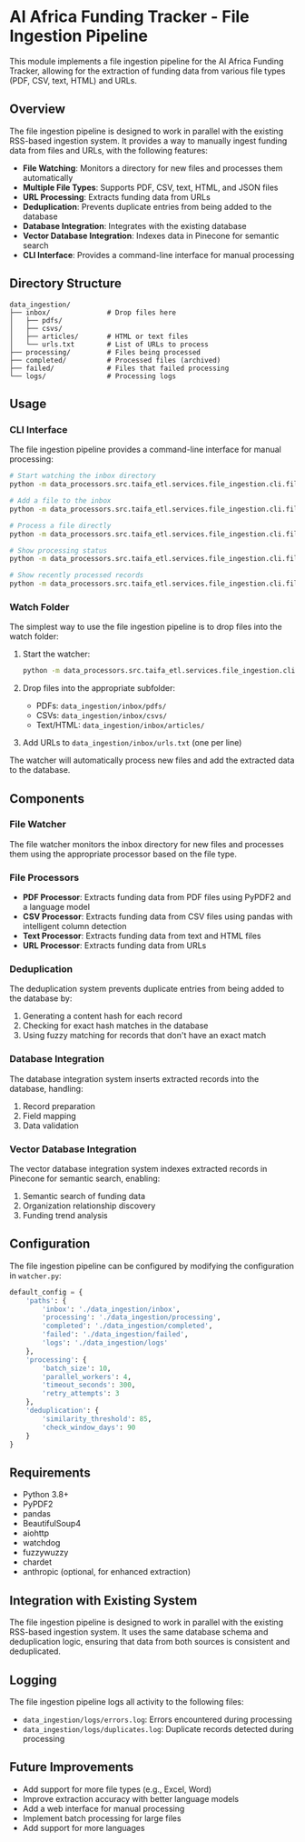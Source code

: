 # AI Africa Funding Tracker - File Ingestion Pipeline

This module implements a file ingestion pipeline for the AI Africa Funding Tracker, allowing for the extraction of funding data from various file types (PDF, CSV, text, HTML) and URLs.

## Overview

The file ingestion pipeline is designed to work in parallel with the existing RSS-based ingestion system. It provides a way to manually ingest funding data from files and URLs, with the following features:

- **File Watching**: Monitors a directory for new files and processes them automatically
- **Multiple File Types**: Supports PDF, CSV, text, HTML, and JSON files
- **URL Processing**: Extracts funding data from URLs
- **Deduplication**: Prevents duplicate entries from being added to the database
- **Database Integration**: Integrates with the existing database
- **Vector Database Integration**: Indexes data in Pinecone for semantic search
- **CLI Interface**: Provides a command-line interface for manual processing

## Directory Structure

```
data_ingestion/
├── inbox/              # Drop files here
│   ├── pdfs/
│   ├── csvs/
│   ├── articles/       # HTML or text files
│   └── urls.txt        # List of URLs to process
├── processing/         # Files being processed
├── completed/          # Processed files (archived)
├── failed/             # Files that failed processing
└── logs/               # Processing logs
```

## Usage

### CLI Interface

The file ingestion pipeline provides a command-line interface for manual processing:

```bash
# Start watching the inbox directory
python -m data_processors.src.taifa_etl.services.file_ingestion.cli.file_ingestion_cli watch

# Add a file to the inbox
python -m data_processors.src.taifa_etl.services.file_ingestion.cli.file_ingestion_cli add path/to/file.pdf

# Process a file directly
python -m data_processors.src.taifa_etl.services.file_ingestion.cli.file_ingestion_cli process path/to/file.pdf

# Show processing status
python -m data_processors.src.taifa_etl.services.file_ingestion.cli.file_ingestion_cli status

# Show recently processed records
python -m data_processors.src.taifa_etl.services.file_ingestion.cli.file_ingestion_cli recent --days 7
```

### Watch Folder

The simplest way to use the file ingestion pipeline is to drop files into the watch folder:

1. Start the watcher:
   ```bash
   python -m data_processors.src.taifa_etl.services.file_ingestion.cli.file_ingestion_cli watch
   ```

2. Drop files into the appropriate subfolder:
   - PDFs: `data_ingestion/inbox/pdfs/`
   - CSVs: `data_ingestion/inbox/csvs/`
   - Text/HTML: `data_ingestion/inbox/articles/`

3. Add URLs to `data_ingestion/inbox/urls.txt` (one per line)

The watcher will automatically process new files and add the extracted data to the database.

## Components

### File Watcher

The file watcher monitors the inbox directory for new files and processes them using the appropriate processor based on the file type.

### File Processors

- **PDF Processor**: Extracts funding data from PDF files using PyPDF2 and a language model
- **CSV Processor**: Extracts funding data from CSV files using pandas with intelligent column detection
- **Text Processor**: Extracts funding data from text and HTML files
- **URL Processor**: Extracts funding data from URLs

### Deduplication

The deduplication system prevents duplicate entries from being added to the database by:

1. Generating a content hash for each record
2. Checking for exact hash matches in the database
3. Using fuzzy matching for records that don't have an exact match

### Database Integration

The database integration system inserts extracted records into the database, handling:

1. Record preparation
2. Field mapping
3. Data validation

### Vector Database Integration

The vector database integration system indexes extracted records in Pinecone for semantic search, enabling:

1. Semantic search of funding data
2. Organization relationship discovery
3. Funding trend analysis

## Configuration

The file ingestion pipeline can be configured by modifying the configuration in `watcher.py`:

```python
default_config = {
    'paths': {
        'inbox': './data_ingestion/inbox',
        'processing': './data_ingestion/processing',
        'completed': './data_ingestion/completed',
        'failed': './data_ingestion/failed',
        'logs': './data_ingestion/logs'
    },
    'processing': {
        'batch_size': 10,
        'parallel_workers': 4,
        'timeout_seconds': 300,
        'retry_attempts': 3
    },
    'deduplication': {
        'similarity_threshold': 85,
        'check_window_days': 90
    }
}
```

## Requirements

- Python 3.8+
- PyPDF2
- pandas
- BeautifulSoup4
- aiohttp
- watchdog
- fuzzywuzzy
- chardet
- anthropic (optional, for enhanced extraction)

## Integration with Existing System

The file ingestion pipeline is designed to work in parallel with the existing RSS-based ingestion system. It uses the same database schema and deduplication logic, ensuring that data from both sources is consistent and deduplicated.

## Logging

The file ingestion pipeline logs all activity to the following files:

- `data_ingestion/logs/errors.log`: Errors encountered during processing
- `data_ingestion/logs/duplicates.log`: Duplicate records detected during processing

## Future Improvements

- Add support for more file types (e.g., Excel, Word)
- Improve extraction accuracy with better language models
- Add a web interface for manual processing
- Implement batch processing for large files
- Add support for more languages
